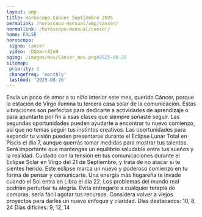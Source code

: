 ```yaml
---
layout: amp
title: Horoscopo Cáncer Septiembre 2025 
permalink: /horoscopo-mensual/amp/cancer/
normallink: /horoscopo-mensual/cancer/
home: FALSE
horoscopo:
 signo: cancer
 video: -DQpmrrAIeU
ogimg: /images/mes/Cáncer_mes.png#2025-08-26
sitemap:
 priority: 1
 changefreq: 'monthly'
 lastmod: '2025-08-26'
---
```



Envía un poco de amor a tu niño interior este mes, querido Cáncer, porque la estación de Virgo ilumina tu tercera casa solar de la comunicación. Estas vibraciones son perfectas para dedicarte a actividades de aprendizaje o para apuntarte por fin a esas clases que siempre soñaste seguir. Las segundas oportunidades pueden ayudarte a encontrar tu nuevo comienzo, así que no temas seguir tus instintos creativos.
Las oportunidades para expandir tu visión pueden presentarse durante el Eclipse Lunar Total en Piscis el día 7, aunque querrás tomar medidas para mostrar tus talentos. Será importante que mantengas un equilibrio saludable entre tus sueños y la realidad.
Cuidado con la tensión en tus comunicaciones durante el Eclipse Solar en Virgo del 21 de Septiembre, y trata de no atacar si te sientes herido. Este eclipse marca un nuevo y poderoso comienzo en tu forma de pensar y comunicarte.
Una energía más hogareña te invade cuando el Sol entra en Libra el día 22. Los problemas del mundo real podrían perturbar tu alegría. Evita entregarte a cualquier terapia de compras; sería fácil agotar tus recursos.
Considera volver a viejos proyectos para darles un nuevo enfoque y claridad.
Días destacados: 10, 8, 24
Días difíciles: 9, 12, 14 